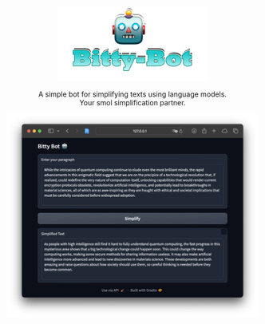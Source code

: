 <div align="center">
  <img src="screenshots/bitty-bot-logo.png" alt="Logo" width="300"/>

A simple bot for simplifying texts using language models. <br>
Your smol simplification partner.

</div>


![bitty-bot_GUI.png](screenshots/bitty-bot_GUI.png)

